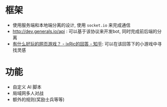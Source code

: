 # 框架

- 使用服务端和本地端分离的设计, 使用 `socket.io` 来完成通信
- http://dev.generals.io/api : 可以基于该协议来开发bot, 同时完成前后端的分离
- [有什么好玩的网页游戏？ - ixRic的回答 - 知乎](https://www.zhihu.com/question/21016962/answer/669211976): 可以在该回答下的小游戏中寻找灵感

# 功能

- 自定义 AI 脚本
- 局域网多人对战
- 额外的规则(奖励士兵等等)